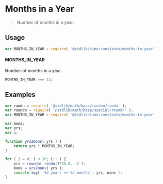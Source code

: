 # Months in a Year

> Number of months in a year.

<section class="usage">

## Usage

``` javascript
var MONTHS_IN_YEAR = require( '@stdlib/time/constants/months-in-year' );
```

#### MONTHS_IN_YEAR

Number of months in a year.

``` javascript
MONTHS_IN_YEAR === 12;
```

</section>

<!-- /.usage -->


<section class="examples">

## Examples

``` javascript
var randu = require( '@stdlib/math/base/random/randu' );
var roundn = require( '@stdlib/math/base/special/roundn' );
var MONTHS_IN_YEAR = require( '@stdlib/time/constants/months-in-year' );

var mons;
var yrs;
var i;

function yrs2mons( yrs ) {
    return yrs * MONTHS_IN_YEAR;
}

for ( i = 0; i < 10; i++ ) {
    yrs = roundn( randu()*20.0, -2 );
    mons = yrs2mons( yrs );
    console.log( '%d years => %d months', yrs, mons );
}
```

</section>

<!-- /.examples -->


<section class="links">

</section>

<!-- /.links -->
